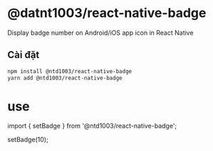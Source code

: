 # @datnt1003/react-native-badge

Display badge number on Android/iOS app icon in React Native

## Cài đặt

```bash
npm install @ntd1003/react-native-badge
yarn add @ntd1003/react-native-badge
```

# use

import { setBadge } from '@ntd1003/react-native-badge';

setBadge(10);
